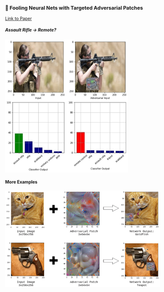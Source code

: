 ### :robot: Fooling Neural Nets with Targeted Adversarial Patches

[Link to Paper](https://arxiv.org/pdf/1712.09665.pdf)

##### Assault Rifle -> Remote? 

<img src=/media/assault-rifle-barplot.jpg width=400>

#### More Examples
<img src=/media/cat_gun_attack_compressed.png width=600>

